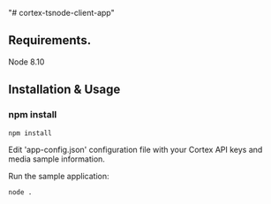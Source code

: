 "# cortex-tsnode-client-app" 

## Requirements.

Node 8.10

## Installation & Usage
### npm install

```sh
npm install
```

Edit 'app-config.json' configuration file with your Cortex API keys and media sample information.

Run the sample application:

```sh
node .
```
